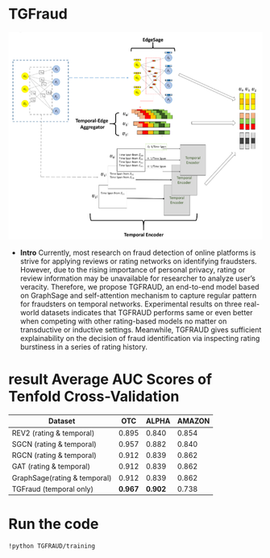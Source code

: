 # TGFraud
![image](https://github.com/leo811121/TGFraud/blob/master/pictures/model.PNG)

- **Intro** Currently, most research on fraud detection of online platforms is strive for applying reviews or rating networks on
identifying fraudsters. However, due to the rising importance of personal privacy, rating or review information may be unavailable for
researcher to analyze user’s veracity. Therefore, we propose TGFRAUD, an end-to-end model based on GraphSage and self-attention
mechanism to capture regular pattern for fraudsters on temporal networks. Experimental results on three real-world datasets indicates
that TGFRAUD performs same or even better when competing with other rating-based models no matter on transductive or inductive
settings. Meanwhile, TGFRAUD gives sufficient explainability on the decision of fraud identification via inspecting rating burstiness in a
series of rating history.

# result Average AUC Scores of Tenfold Cross-Validation

|            Dataset           | OTC |ALPHA|AMAZON|
| -----------------------------|-----|-----|------|
| REV2 (rating & temporal)     |0.895|0.840|0.854 |
| SGCN (rating & temporal)     |0.957|0.882|0.840 |
| RGCN (rating & temporal)     |0.912|0.839|0.862 |
| GAT (rating & temporal)      |0.912|0.839|0.862 |
| GraphSage(rating & temporal) |0.912|0.839|0.862 |
| TGFraud (temporal only)      |**0.967**|**0.902**|0.738 |

# Run the code
```
!python TGFRAUD/training
```
